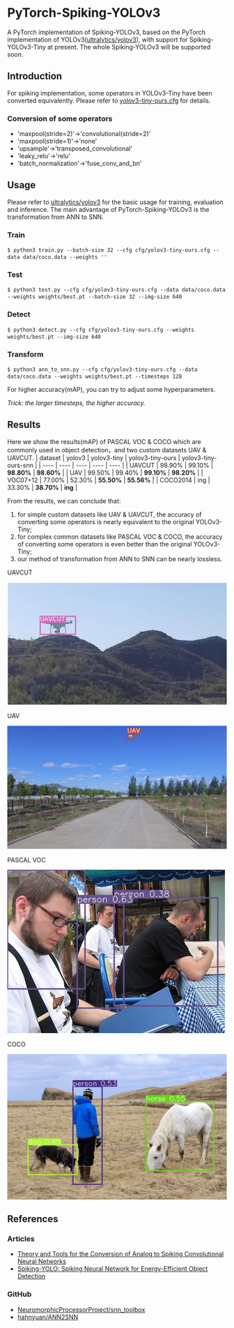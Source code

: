 # PyTorch-Spiking-YOLOv3
A PyTorch implementation of Spiking-YOLOv3, based on the PyTorch implementation of YOLOv3([ultralytics/yolov3](https://github.com/ultralytics/yolov3)), with support for Spiking-YOLOv3-Tiny at present. The whole Spiking-YOLOv3 will be supported soon.

## Introduction
For spiking implementation, some operators in YOLOv3-Tiny have been converted equivalently. Please refer to [yolov3-tiny-ours.cfg](/config/yolov3-tiny-ours.cfg) for details.
### Conversion of some operators
+ 'maxpool(stride=2)'->'convolutional(stride=2)'
+ 'maxpool(stride=1)'->'none'
+ 'upsample'->'transposed_convolutional'
+ 'leaky_relu'->'relu'
+ 'batch_normalization'->'fuse_conv_and_bn'

## Usage
Please refer to [ultralytics/yolov3](https://github.com/ultralytics/yolov3) for the basic usage for training, evaluation and inference. The main advantage of PyTorch-Spiking-YOLOv3 is the transformation from ANN to SNN.
### Train
```
$ python3 train.py --batch-size 32 --cfg cfg/yolov3-tiny-ours.cfg --data data/coco.data --weights ''
```
### Test
```
$ python3 test.py --cfg cfg/yolov3-tiny-ours.cfg --data data/coco.data --weights weights/best.pt --batch-size 32 --img-size 640
```
### Detect
```
$ python3 detect.py --cfg cfg/yolov3-tiny-ours.cfg --weights weights/best.pt --img-size 640
```
### Transform
```
$ python3 ann_to_snn.py --cfg cfg/yolov3-tiny-ours.cfg --data data/coco.data --weights weights/best.pt --timesteps 128
```
For higher accuracy(mAP), you can try to adjust some hyperparameters.

*Trick: the larger timesteps, the higher accuracy.*

## Results
Here we show the results(mAP) of PASCAL VOC & COCO which are commonly used in object detection，and two custom datasets UAV & UAVCUT.
|  dataset  |  yolov3  |  yolov3-tiny  |  yolov3-tiny-ours  |  yolov3-tiny-ours-snn  |
|  ----  |  ----  |  ----  |  ----  |  ----  |
|  UAVCUT  |  98.90%  |  99.10%  |  **98.80%**  |  **98.60%**  |
|  UAV  |  99.50%  |  99.40%  |  **99.10%**  |  **98.20%**  |
|  VOC07+12  |  77.00%  |  52.30%  |  **55.50%**  |  **55.56%**  |
|  COCO2014  |  ing  |  33.30%  |  **38.70%**  |  **ing**  |

From the results, we can conclude that: 
1) for simple custom datasets like UAV & UAVCUT, the accuracy of converting some operators is nearly equivalent to the original YOLOv3-Tiny; 
2) for complex common datasets like PASCAL VOC & COCO, the accuracy of converting some operators is even better than the original YOLOv3-Tiny; 
2) our method of transformation from ANN to SNN can be nearly lossless.

UAVCUT

![avatar](/assets/uavcut.png)

UAV

![avatar](/assets/uav.png)

PASCAL VOC

![avatar](/assets/voc.jpg)

COCO

![avatar](/assets/coco.jpg)

## References
### Articles
+ [Theory and Tools for the Conversion of Analog to Spiking Convolutional Neural Networks](https://arxiv.org/abs/1612.04052)
+ [Spiking-YOLO: Spiking Neural Network for Energy-Efficient Object Detection](https://arxiv.org/abs/1903.06530)
### GitHub
+ [NeuromorphicProcessorProject/snn_toolbox](https://github.com/NeuromorphicProcessorProject/snn_toolbox)
+ [hahnyuan/ANN2SNN](http://git.wildz.cn/hahnyuan/ANN2SNN)
